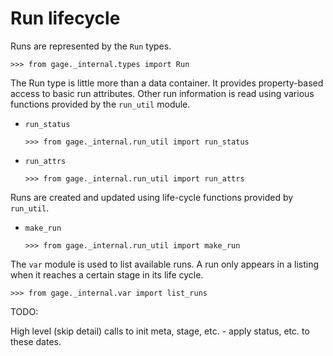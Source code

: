 # Run lifecycle

Runs are represented by the `Run` types.

    >>> from gage._internal.types import Run

The Run type is little more than a data container. It provides
property-based access to basic run attributes. Other run information is
read using various functions provided by the `run_util` module.

- `run_status`

      >>> from gage._internal.run_util import run_status

- `run_attrs`

      >>> from gage._internal.run_util import run_attrs

Runs are created and updated using life-cycle functions provided by
`run_util`.

- `make_run`

      >>> from gage._internal.run_util import make_run

The `var` module is used to list available runs. A run only appears in a
listing when it reaches a certain stage in its life cycle.

    >>> from gage._internal.var import list_runs

TODO:

High level (skip detail) calls to init meta, stage, etc. - apply status,
etc. to these dates.

